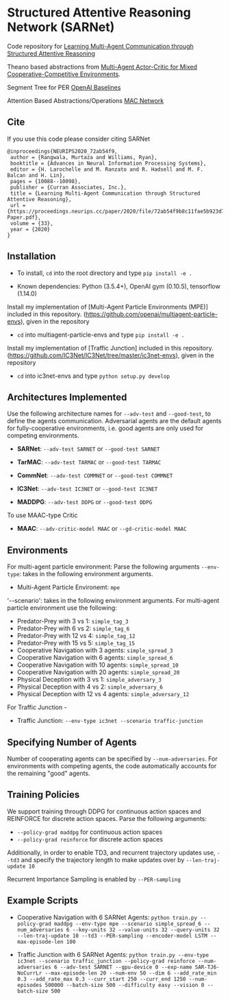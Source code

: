 # Structured Attentive Reasoning Network (SARNet)

Code repository for [Learning Multi-Agent Communication through Structured Attentive Reasoning](https://proceedings.neurips.cc/paper/2020/hash/72ab54f9b8c11fae5b923d7f854ef06a-Abstract.html)

Theano based abstractions from [Multi-Agent Actor-Critic for Mixed Cooperative-Competitive Environments](https://arxiv.org/pdf/1706.02275.pdf).

Segment Tree for PER [OpenAI Baselines](https://github.com/openai/baselines/blob/master/baselines/deepq/replay_buffer.py)

Attention Based Abstractions/Operations [MAC Network](https://github.com/stanfordnlp/mac-network/blob/master/ops.py)

## Cite

If you use this code please consider citing SARNet

```
@inproceedings{NEURIPS2020_72ab54f9,
 author = {Rangwala, Murtaza and Williams, Ryan},
 booktitle = {Advances in Neural Information Processing Systems},
 editor = {H. Larochelle and M. Ranzato and R. Hadsell and M. F. Balcan and H. Lin},
 pages = {10088--10098},
 publisher = {Curran Associates, Inc.},
 title = {Learning Multi-Agent Communication through Structured Attentive Reasoning},
 url = {https://proceedings.neurips.cc/paper/2020/file/72ab54f9b8c11fae5b923d7f854ef06a-Paper.pdf},
 volume = {33},
 year = {2020}
}
```

## Installation

- To install, `cd` into the root directory and type `pip install -e .`

- Known dependencies: Python (3.5.4+), OpenAI gym (0.10.5), tensorflow (1.14.0)

Install my implementation of [Multi-Agent Particle Environments (MPE)] included in this repository.
(https://github.com/openai/multiagent-particle-envs), given in the repository
- `cd` into multiagent-particle-envs and type `pip install -e .`

Install my implementation of [Traffic Junction] included in this repository.
(https://github.com/IC3Net/IC3Net/tree/master/ic3net-envs), given in the repository
- `cd` into ic3net-envs and type `python setup.py develop`

## Architectures Implemented
Use the following architecture names for `--adv-test` and `--good-test`, to define the agents communication. Adversarial 
agents are the default agents for fully-cooperative environments, i.e. good agents are only used for competing environments.

- **SARNet**: `--adv-test SARNET` or `--good-test SARNET`

- **TarMAC**: `--adv-test TARMAC` or `--good-test TARMAC`

- **CommNet**: `--adv-test COMMNET` or `--good-test COMMNET`

- **IC3Net**: `--adv-test IC3NET` or `--good-test IC3NET`

- **MADDPG**: `--adv-test DDPG` or `--good-test DDPG`

To use MAAC-type Critic

- **MAAC**: `--adv-critic-model MAAC` or `--gd-critic-model MAAC`


## Environments 

For multi-agent particle environment: 
Parse the following arguments
`--env-type`: takes in the following environment arguments.
- Multi-Agent Particle Environemt: `mpe`

'--scenario': takes in the following environment arguments.
For multi-agent particle environment use the following:
- Predator-Prey with 3 vs 1: `simple_tag_3`
- Predator-Prey with 6 vs 2: `simple_tag_6`
- Predator-Prey with 12 vs 4: `simple_tag_12`
- Predator-Prey with 15 vs 5: `simple_tag_15`
- Cooperative Navigation with 3 agents: `simple_spread_3`
- Cooperative Navigation with 6 agents: `simple_spread_6`
- Cooperative Navigation with 10 agents: `simple_spread_10`
- Cooperative Navigation with 20 agents: `simple_spread_20`
- Physical Deception with 3 vs 1: `simple_adversary_3`
- Physical Deception with 4 vs 2: `simple_adversary_6`
- Physical Deception with 12 vs 4 agents: `simple_adversary_12`

For Traffic Junction -  
- Traffic Junction: `--env-type ic3net --scenario traffic-junction`

## Specifying Number of Agents
Number of cooperating agents can be specified by `--num-adversaries`. For environments with competing agents, the code 
automatically accounts for the remaining "good" agents.

## Training Policies
We support training through DDPG for continuous action spaces and REINFORCE for discrete action spaces.
Parse the following arguments:
- `--policy-grad maddpg` for continuous action spaces
- `--policy-grad reinforce` for discrete action spaces

Additionally, in order to enable TD3, and recurrent trajectory updates use,
`--td3` and specify the trajectory length to make updates over by `--len-traj-update 10`

Recurrent Importance Sampling is enabled by `--PER-sampling`

## Example Scripts
- Cooperative Navigation with 6 SARNet Agents: `python train.py --policy-grad maddpg --env-type mpe --scenario simple_spread_6 --num_adversaries 6 --key-units 32 --value-units 32 --query-units 32 --len-traj-update 10 --td3 --PER-sampling --encoder-model LSTM --max-episode-len 100`

- Traffic Junction with 6 SARNet Agents: `python train.py --env-type ic3net --scenario traffic_junction --policy-grad reinforce --num-adversaries 6 --adv-test SARNET --gpu-device 0 --exp-name SAR-TJ6-NoCurrLr --max-episode-len 20 --num-env 50 --dim 6 --add_rate_min 0.3 --add_rate_max 0.3 --curr_start 250 --curr_end 1250 --num-episodes 500000 --batch-size 500 --difficulty easy --vision 0 --batch-size 500`
